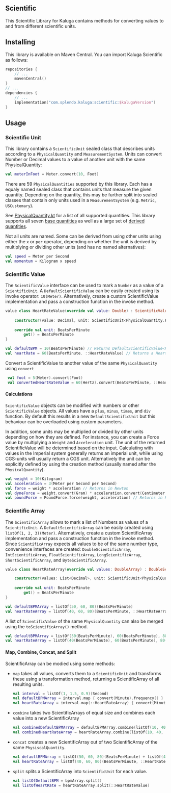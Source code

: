 ## Scientific
This Scientific Library for Kaluga contains methods for converting values to and from different scientific units.

## Installing
This library is available on Maven Central. You can import Kaluga Scientific as follows:

```kotlin
repositories {
    // ...
    mavenCentral()
}
// ...
dependencies {
    // ...
    implementation("com.splendo.kaluga:scientific:$kalugaVersion")
}
```

## Usage

### Scientific Unit

This library contains a `ScientificUnit` sealed class that describes units according to a `PhysicalQuantity` and `MeasurementSystem`. Units can convert Number or Decimal values to a value of another unit with the same PhysicalQuantity:

```kotlin
val meterInFoot = Meter.convert(10, Foot)
```

There are 59 `PhysicalQuantities` supported by this library. Each has a equaly named sealed class that contains units that measure the given quantity. Depending on the quantity, this may be further split into sealed classes that contain only units used in a `MeasurementSystem` (e.g. `Metric`, `USCustomary`).

See [PhysicalQuantity.kt](src/commonMain/kotlin/PhysicalQuantity.kt) for a list of all supported quantities. This library supports all seven [base quantities](https://en.wikipedia.org/wiki/Physical_quantity#Base_quantities) as well as a large set of [derived quantities](https://en.wikipedia.org/wiki/SI_derived_unit).

Not all units are named. Some can be derived from using other units using either the `x` or `per` operator, depending on whether the unit is derived by multiplying or dividing other units (and has no named alternatives):

```kotlin
val speed = Meter per Second
val momentum = Kilogram x speed
```

### Scientific Value

The `ScientificValue` interface can be used to mark a `Number` as a value of a `ScientificUnit`. A `DefaultScientificValue` can be easily created using its invoke operator: `10(Meter)`. Alternatively, create a custom ScientificValue implementation and pass a construction function in the invoke method.

```kotlin
value class HeartRateValue(override val value: Double) : ScientificValue<PhysicalQuantity.Frequency, BeatsPerMinute> {
    
    constructor(value: Decimal, unit: ScientificUnit<PhysicalQuantity.Frequency>) : this(unit.convert(value, BeatsPerMinute).toDouble())
    
    override val unit: BeatsPerMinute
        get() = BeatsPerMinute
}

val defaultBPM = 10(BeatsPerMinute) // Returns DefaultScientificValue<PhysiscalQuantity.Frequency, BeatsPerMinute>
val heartRate = 60(BeatsPerMinute. ::HeartRateValue) // Returns a HeartRateValue
```

Convert a ScientificValue to another value of the same `PhysicalQuantity` using `convert`

```kotlin
 val foot = 5(Meter).convert(Foot)
 val convertedHeartRateValue = 60(Hertz).convert(BeatsPerMinute, ::HeartRateValue)
```

#### Calculations

`ScientificValue` objects can be modified with numbers or other `ScientificValue` objects. All values have a `plus`, `minus`, `times`, and `div` function. By default this results in a new `DefaultScientificUnit` but this behaviour can be overloaded using custom parameters.

In addition, some units may be multiplied or divided by other units depending on how they are defined. For instance, you can create a Force value by multiplying a `Weight` and `Acceleration` unit. The unit of the returned ScientificValue will be determined based on the input. Calculating with values in the Imperial system generally returns an imperial unit, while using CGS-units will usually return a CGS unit. Alternatively the unit can be explicitly defined by using the creation method (usually named after the `PhysicalQuantity`).

```kotlin
val weight = 10(Kilogram)
val acceleration = 3(Meter per Second per Second)
val force = weight * acceleration // Returns in Newton
val dyneForce = weight.convert(Gram) * acceleration.convert(Centimeter per Second per Second) // Returns in Dyne
val poundForce = PoundForce.force(weight, acceleration) // Returns in PoundForce even though constructing units are in metric
```

### Scientific Array

The `ScientificArray` allows to mark a list of Numbers as values of a `ScientificUnit`. A `DefaultScientificArray` can be easily created using `listOf(1, 2, 3)(Meter)`. Alternatively, create a custom ScientificArray implementation and pass a construction function in the invoke method. Since `ScientificArray` expects all values to be of the same number type, convenience interfaces are created: `DoubleScientificArray`, `IntScientificArray`, `FloatScientificArray`, `LongScientificArray`, `ShortScientificArray`, and `ByteScientificArray`.

```kotlin
value class HeartRateArray(override val values: DoubleArray) : DoubleScientificArray<PhysicalQuantity.Frequency, BeatsPerMinute> {

    constructor(values: List<Decimal>, unit: ScientificUnit<PhysicalQuantity.Frequency>) : this(values.map { unit.convert(it, BeatsPerMinute) }.toDoubleArray())
    
    override val unit: BeatsPerMinute
        get() = BeatsPerMinute
}

val defaultBPMArray = listOf(50, 60, 80)(BeatsPerMinute)
val heartRateArray = listOf(40, 60, 80)(BeatsPerMinute, ::HeartRateArray)
```

A list of `ScientificValue` of the same `PhysicalQuantity` can also be merged using the `toScientificArray()` method.

```kotlin
val defaultBPMArray = listOf(50(BeatsPerMinute), 60(BeatsPerMinute), 80(BeatsPerMinute)).toScientificArray(BeatsPerMinute)
val heartRateArray = listOf(40(BeatsPerMinute), 60(BeatsPerMinute), 80(BeatsPerMinute)).toScientificArray(BeatsPerMinute, ::HeartRateArray)
```

#### Map, Combine, Concat, and Split

ScientificArray can be modied using some methods:

- `map` takes all values, converts them to a `ScientificUnit` and transforms these using a transformation method, returning a ScientificArray of all resulting units.

  ```kotlin
  val interval = listOf(1, 1.5, 0.9)(Second)
  val defaultBPMArray = interval.map { convert(Minute).frequency() }
  val heartRateArray = interval.map(::HeartRateArray) { convert(Minute).frequency() }
  ```

- `combine` takes two ScientificArrays of equal size and combines each value into a new ScientificArray

  ```kotlin
  val combinedDefaultBPMArray = defaultBPMArray.combine(listOf(10, 40, 50)(Second)) { times(it.frequency()) }
  val combinedHeartRateArray = heartRateArray.combine(listOf(10, 40, 50)(Second), ::HeartRateArray) { times(it.frequency()) }
  ```

- `concat` creates a new ScientificArray out of two ScientificArray of the same `PhysiscalQuantity`.

  ```kotlin
  val defaultBPMArray = listOf(50, 60, 80)(BeatsPerMinute) + listOf(4, 5, 6)(Hertz)
  val heartRateArray = listOf(40, 60, 80)(BeatsPerMinute, ::HeartRateArray).concat(listOf(4, 5, 6)(Hertz), BeatsPerMinute, ::HeartRateArray)
  ```

- `split` splits a ScientificArray into `ScientificUnit` for each value.

  ```kotlin
  val listOfDefaultBPM = bpmArray.split()
  val listOfHeartRate = heartRateArray.split(::HeartRateValue)
  ```

  